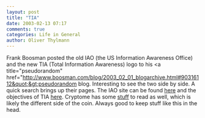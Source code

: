 ```yaml
---
layout: post
title: "TIA"
date: 2003-02-13 07:17
comments: true
categories: Life in General
author: Oliver Thylmann
---
```



Frank Boosman posted the old IAO (the US Information Awareness Office) and the new TIA (Total Information Awareness) logo to his &lt;a title=&quot;pseudorandom&quot; href=&quot;http://www.boosman.com/blog/2003_02_01_blogarchive.html#90316112&quot;&gt;pseudorandom blog. Interesting to see the two side by side. A quick search brings up their pages. The IAO site can be found [here](http://www.darpa.mil/iao/) and the objectives of TIA [here](http://www.darpa.mil/iao/TIASystems.htm). Cryptome has some [stuff](http://cryptome.org/tia-eyeball.htm) to read as well, which is likely the different side of the coin. Always good to keep stuff like this in the head.



